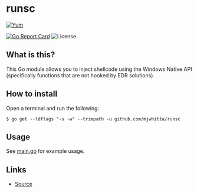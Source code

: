 # runsc

[![Yum](https://img.shields.io/badge/-Buy%20me%20a%20cookie-blue?labelColor=grey&logo=cookiecutter&style=for-the-badge)](https://www.buymeacoffee.com/mjwhitta)

[![Go Report Card](https://goreportcard.com/badge/github.com/mjwhitta/runsc?style=for-the-badge)](https://goreportcard.com/report/github.com/mjwhitta/runsc)
![License](https://img.shields.io/github/license/mjwhitta/runsc?style=for-the-badge)

## What is this?

This Go module allows you to inject shellcode using the Windows Native
API (specifically functions that are not hooked by EDR solutions).

## How to install

Open a terminal and run the following:

```
$ go get --ldflags "-s -w" --trimpath -u github.com/mjwhitta/runsc
```

## Usage

See [main.go](cmd/runsc/main.go) for example usage.

## Links

- [Source](https://github.com/mjwhitta/runsc)
